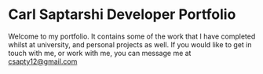 # Carl Saptarshi Developer Portfolio
Welcome to my portfolio. It contains some of the work that I have completed whilst at university, and personal projects as well. 
If you would like to get in touch with me, or work with me, you can message me at csapty12@gmail.com
